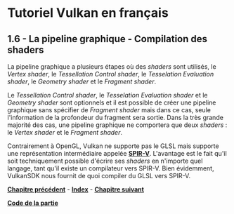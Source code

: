 # Tutoriel Vulkan en français
## 1.6 - La pipeline graphique - Compilation des shaders

La pipeline graphique a plusieurs étapes où des *shaders* sont utilisés, le *Vertex shader*, le *Tessellation Control shader*, le *Tesselation Evaluation shader*, le *Geometry shader* et le *Fragment shader*.

Le *Tessellation Control shader*, le *Tesselation Evaluation shader* et le *Geometry shader* sont optionnels et il est possible de créer une pipeline graphique sans spécifier de *Fragment shader* mais dans ce cas, seule l'information de la profondeur du fragment sera sortie. Dans la très grande majorité des cas, une pipeline graphique ne comportera que deux *shaders* : le *Vertex shader* et le *Fragment shader*.

Contrairement à OpenGL, Vulkan ne supporte pas le GLSL mais supporte une représentation intermédiaire appelée [**SPIR-V**](https://www.khronos.org/spir/). L'avantage est le fait qu'il soit techniquement possible d'écrire ses *shaders* en n'importe quel langage, tant qu'il existe un compilateur vers SPIR-V. Bien évidemment, VulkanSDK nous fournit de quoi compiler du GLSL vers SPIR-V.

[**Chapitre précédent**](../6.md) - [**Index**](../../index.md) - [**Chapitre suivant**](2.md)

[**Code de la partie**](https://github.com/ZaOniRinku/TutorielVulkanFR/tree/partie1/6)